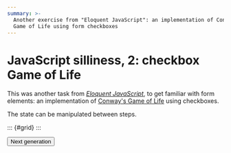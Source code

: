 ```yaml
---
summary: >-
  Another exercise from "Eloquent JavaScript": an implementation of Conway's
  Game of Life using form checkboxes
---
```


# JavaScript silliness, 2: checkbox Game of Life

This was another task from [*Eloquent JavaScript*][ejs], to get familiar with
form elements: an implementation of [Conway's Game of Life][gol] using
checkboxes.

The state can be manipulated between steps.

::: {#grid}
:::

<button id="next">Next generation</button>

[ejs]: <https://eloquentjavascript.net>
[gol]: <https://en.wikipedia.org/wiki/Conway%27s_Game_of_Life>

<script>
class Grid {
    constructor(fillRate, side) {
        let grid = [];
        for (let y = 0; y < side; ++y) {
            let row = [];
            for (let x = 0; x < side; ++x) {
                row.push(this._box(fillRate > Math.random()));
            }
            grid.push(row);
        }

        this.grid = grid;
        this.side = side;
    }

    static create(elem, fillRate = 0.25, side = 33) {
        elem.style.lineHeight = 0.6;
        let g = new Grid(fillRate, side);
        g.grid.forEach(row => {
            row.forEach(box => elem.appendChild(box));
            elem.appendChild(document.createElement("br"));
        });

        return g;
    }

    _countLiveNeighbours(x, y) {
        let count = 0;
        for (let dy = -1; dy <= 1; ++dy) {
            for (let dx = -1; dx <= 1; ++dx) {
                if (y + dy < 0 || y + dy >= this.side ||
                    x + dx < 0 || x + dx >= this.side ||
                    dx == 0 && dy == 0) {
                    continue;
                }

                count += this.grid[y+dy][x+dx].checked ? 1 : 0;
            }
        }

        return count;
    }

    _box(checked) {
        let box = document.createElement("input");
        box.type = "checkbox";
        box.style.margin = 0;
        box.checked = checked;

        return box;
    }

    update(elem) {
        let newGrid = [];

        for (let y = 0; y < this.side; ++y) {
            let row = [];
            for (let x = 0; x < this.side; ++x) {
                let newChecked = false;
                let curChecked = this.grid[y][x].checked;
                let liveNeighbours = this._countLiveNeighbours(x, y);

                if (curChecked && (liveNeighbours == 2 || liveNeighbours == 3)) {
                    newChecked = true;
                }
                else if (!curChecked && liveNeighbours == 3) {
                    newChecked = true;
                }

                row.push(this._box(newChecked));
            }
            newGrid.push(row);
        }

        elem.innerHTML = "";
        newGrid.forEach(row => {
            row.forEach(box => elem.appendChild(box));
            elem.appendChild(document.createElement("br"));
        });

        this.grid = newGrid;
    }
}

let div = document.getElementById("grid");

// Figure out how many boxes to draw
let cb = document.createElement("input");
cb.type = "checkbox";
cb.style.margin = 0;
div.appendChild(cb);
let n = Math.min(33, Math.floor(div.clientWidth / cb.clientWidth));
cb.remove();

let grid = Grid.create(div, 0.25, n);

document.getElementById("next").addEventListener("click", () => grid.update(div));
</script>

